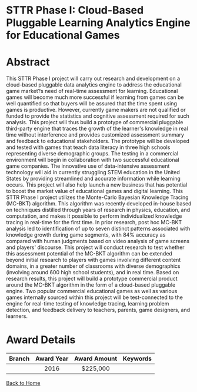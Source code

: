 
STTR Phase I: Cloud-Based Pluggable Learning Analytics Engine for Educational Games
===================================================================================

# Abstract


This STTR Phase I project will carry out research and development on a cloud-based pluggable data analytics engine to address the educational game market?s need of real-time assessment for learning. Educational games will become much more successful if learning from games can be well quantified so that buyers will be assured that the time spent using games is productive. However, currently game makers are not qualified or funded to provide the statistics and cognitive assessment required for such analysis. This project will thus build a prototype of commercial pluggable third-party engine that traces the growth of the learner's knowledge in real time without interference and provides customized assessment summary and feedback to educational stakeholders. The prototype will be developed and tested with games that teach data literacy in three high schools representing diverse demographic groups. The testing in a commercial environment will begin in collaboration with two successful educational game companies. The innovative use of data-intensive assessment technology will aid in currently struggling STEM education in the United States by providing streamlined and accurate information while learning occurs. This project will also help launch a new business that has potential to boost the market value of educational games and digital learning. This STTR Phase I project utilizes the Monte-Carlo Bayesian Knowledge Tracing (MC-BKT) algorithm. This algorithm was recently developed in-house based on techniques distilled through years of research in physics, education, and computation, and makes it possible to perform individualized knowledge tracing in real-time for the first time. In prior research, post hoc MC-BKT analysis led to identification of up to seven distinct patterns associated with knowledge growth during game segments, with 84% accuracy as compared with human judgments based on video analysis of game screens and players' discourse. This project will conduct research to test whether this assessment potential of the MC-BKT algorithm can be extended beyond initial research to players with games involving different content domains, in a greater number of classrooms with diverse demographics (involving around 600 high school students), and in real time. Based on research results, this project will build a prototype commercial product around the MC-BKT algorithm in the form of a cloud-based pluggable engine. Two popular commercial educational games as well as various games internally sourced within this project will be test-connected to the engine for real-time testing of knowledge tracing, learning problem detection, and feedback delivery to teachers, parents, game designers, and learners.  

# Award Details

|Branch|Award Year|Award Amount|Keywords|
| :---: | :---: | :---: | :---: |
||2016|$225,000||
  
  


[Back to Home](https://github.com/chrischow/dod_sbir_awards/Reports/JT/#221)